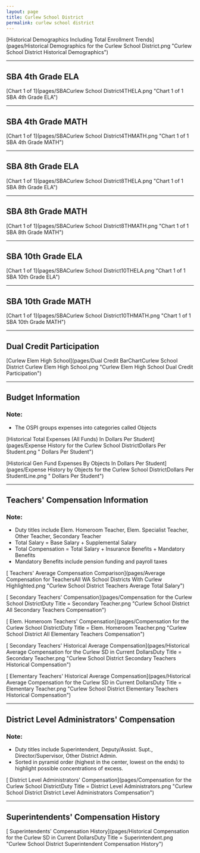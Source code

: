 ```yaml
---
layout: page
title: Curlew School District
permalink: curlew school district
---
```



[Historical Demographics Including Total Enrollment Trends](pages/Historical Demographics for the Curlew School District.png "Curlew School District Historical Demographics")

___

## SBA 4th Grade ELA

[Chart 1 of 1](pages/SBACurlew School District4THELA.png "Chart 1 of 1 SBA 4th Grade ELA")


___

## SBA 4th Grade MATH

[Chart 1 of 1](pages/SBACurlew School District4THMATH.png "Chart 1 of 1 SBA 4th Grade MATH")


___

## SBA 8th Grade ELA

[Chart 1 of 1](pages/SBACurlew School District8THELA.png "Chart 1 of 1 SBA 8th Grade ELA")


___

## SBA 8th Grade MATH

[Chart 1 of 1](pages/SBACurlew School District8THMATH.png "Chart 1 of 1 SBA 8th Grade MATH")


___

## SBA 10th Grade ELA

[Chart 1 of 1](pages/SBACurlew School District10THELA.png "Chart 1 of 1 SBA 10th Grade ELA")


___

## SBA 10th Grade MATH

[Chart 1 of 1](pages/SBACurlew School District10THMATH.png "Chart 1 of 1 SBA 10th Grade MATH")


___

## Dual Credit Participation

[Curlew Elem   High School](pages/Dual Credit BarChartCurlew School District Curlew Elem   High School.png "Curlew Elem   High School Dual Credit Participation")


___

## Budget Information
### Note:
- The OSPI groups expenses into categories called Objects

[Historical Total Expenses (All Funds) In Dollars Per Student](pages/Expense History for the Curlew School DistrictDollars Per Student.png " Dollars Per Student")

[Historical Gen Fund Expenses By Objects In Dollars Per Student](pages/Expense History by Objects for the Curlew School DistrictDollars Per StudentLine.png " Dollars Per Student")


___

## Teachers' Compensation Information
### Note:
- Duty titles include Elem. Homeroom Teacher, Elem. Specialist Teacher, Other Teacher, Secondary Teacher
- Total Salary = Base Salary + Supplemental Salary
- Total Compensation = Total Salary + Insurance Benefits + Mandatory Benefits
- Mandatory Benefits include pension funding and payroll taxes

[ Teachers' Average Compensation Comparison](pages/Average Compensation for TeachersAll WA School Districts With Curlew Highlighted.png "Curlew School District Teachers Average Total Salary")

[ Secondary Teachers' Compensation](pages/Compensation for the Curlew School DistrictDuty Title = Secondary Teacher.png "Curlew School District All Secondary Teachers Compensation")

[ Elem. Homeroom Teachers' Compensation](pages/Compensation for the Curlew School DistrictDuty Title = Elem. Homeroom Teacher.png "Curlew School District All Elementary Teachers Compensation")

[ Secondary Teachers' Historical Average Compensation](pages/Historical Average Compensation for the Curlew SD in Current DollarsDuty Title = Secondary Teacher.png "Curlew School District Secondary Teachers Historical Compensation")

[ Elementary Teachers' Historical Average Compensation](pages/Historical Average Compensation for the Curlew SD in Current DollarsDuty Title = Elementary Teacher.png "Curlew School District Elementary Teachers Historical Compensation")


___

## District Level Administrators' Compensation

### Note:
- Duty titles include Superintendent, Deputy/Assist. Supt., Director/Supervisor, Other District Admin.
- Sorted in pyramid order (highest in the center, lowest on the ends) to highlight possible concentrations of excess.

[ District Level Administrators' Compensation](pages/Compensation for the Curlew School DistrictDuty Title = District Level Administrators.png "Curlew School District District Level Administrators Compensation")


___

## Superintendents' Compensation History

[ Superintendents' Compensation History](pages/Historical Compensation for the Curlew SD in Current DollarsDuty Title = Superintendent.png "Curlew School District Superintendent Compensation History")

